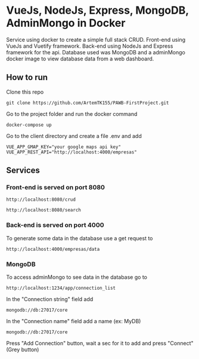 # VueJs, NodeJs, Express, MongoDB, AdminMongo in Docker

Service using docker to create a simple full stack CRUD.
Front-end using VueJs and Vuetify framework.
Back-end using NodeJs and Express framework for the api.
Database used was MongoDB and a adminMongo docker image to view database data from a web dashboard.


## How to run

Clone this repo

```
git clone https://github.com/ArtemTK155/PAWB-FirstProject.git
```

Go to the project folder and run the docker command

```
docker-compose up
```

Go to the client directory and create a file .env and add

```
VUE_APP_GMAP_KEY="your google maps api key"
VUE_APP_REST_API="http://localhost:4000/empresas"
```

## Services

### Front-end is served on port 8080

```
http://localhost:8080/crud
```

```
http://localhost:8080/search
```


### Back-end is served on port 4000

To generate some data in the database use a get request to

```
http://localhost:4000/empresas/data
```
### MongoDB

To access adminMongo to see data in the database go to 

```
http://localhost:1234/app/connection_list
```

In the "Connection string" field add 

```
mongodb://db:27017/core
```

In the "Connection name" field add a name (ex: MyDB)

```
mongodb://db:27017/core
```
Press "Add Connection" button, wait a sec for it to add and press "Connect" (Grey button)
